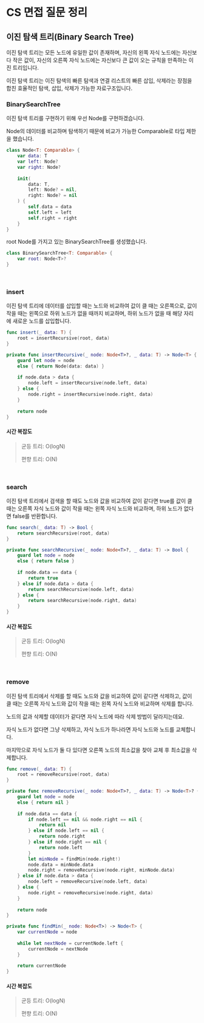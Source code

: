 # CS 면접 질문 정리

## 이진 탐색 트리(Binary Search Tree)

이진 탐색 트리는 모든 노드에 유일한 값이 존재하며, 자신의 왼쪽 자식 노드에는 자신보다 작은 값이, 자신의 오른쪽 자식 노드에는 자신보다 큰 값이 오는 규칙을 만족하는 이진 트리입니다.

이진 탐색 트리는 이진 탐색의 빠른 탐색과 연결 리스트의 빠른 삽입, 삭제라는 장점을 합친 효율적인 탐색, 삽입, 삭제가 가능한 자료구조입니다.

### BinarySearchTree

이진 탐색 트리를 구현하기 위해 우선 Node를 구현하겠습니다.

Node의 데이터를 비교하며 탐색하기 때문에 비교가 가능한 Comparable로 타입 제한을 했습니다.

```swift
class Node<T: Comparable> {
    var data: T
    var left: Node?
    var right: Node?
    
    init(
        data: T,
        left: Node? = nil,
        right: Node? = nil
    ) {
        self.data = data
        self.left = left
        self.right = right
    }
}
```

root Node를 가지고 있는 BinarySearchTree를 생성했습니다.

```swift
class BinarySearchTree<T: Comparable> {
    var root: Node<T>?
}
```

<br>

### insert

이진 탐색 트리에 데이터를 삽입할 때는 노드와 비교하여 값이 클 때는 오른쪽으로, 값이 작을 때는 왼쪽으로 하위 노드가 없을 때까지 비교하며, 하위 노드가 없을 때 해당 자리에 새로운 노드를 삽입합니다.

```swift
func insert(_ data: T) {
    root = insertRecursive(root, data)
}

private func insertRecursive(_ node: Node<T>?, _ data: T) -> Node<T> {
    guard let node = node
    else { return Node(data: data) }
    
    if node.data > data {
        node.left = insertRecursive(node.left, data)
    } else {
        node.right = insertRecursive(node.right, data)
    }
    
    return node
}
```

#### 시간 복잡도

> 균등 트리: O(logN)
> 
> 편향 트리: O(N)

<br>

### search

이진 탐색 트리에서 검색을 할 때도 노드와 값을 비교하여 값이 같다면 true를 값이 클 때는 오른쪽 자식 노드와 값이 작을 때는 왼쪽 자식 노드와 비교하며, 하위 노드가 없다면 false를 반환합니다.

```swift
func search(_ data: T) -> Bool {
    return searchRecursive(root, data)
}

private func searchRecursive(_ node: Node<T>?, _ data: T) -> Bool {
    guard let node = node
    else { return false }
    
    if node.data == data {
        return true
    } else if node.data > data {
        return searchRecursive(node.left, data)
    } else {
        return searchRecursive(node.right, data)
    }
}
```

#### 시간 복잡도

> 균등 트리: O(logN)
> 
> 편향 트리: O(N)

<br>

### remove

이진 탐색 트리에서 삭제를 할 때도 노드와 값을 비교하여 값이 같다면 삭제하고, 값이 클 때는 오른쪽 자식 노드와 값이 작을 때는 왼쪽 자식 노드와 비교하며 삭제를 합니다.

노드의 값과 삭제할 데이터가 같다면 자식 노드에 따라 삭제 방법이 달라지는데요.

자식 노드가 없다면 그냥 삭제하고, 자식 노드가 하나라면 자식 노드와 노드를 교체합니다.

마지막으로 자식 노드가 둘 다 있다면 오른쪽 노드의 최소값을 찾아 교체 후 최소값을 삭제합니다.

```swift
func remove(_ data: T) {
    root = removeRecursive(root, data)
}

private func removeRecursive(_ node: Node<T>?, _ data: T) -> Node<T>? {
    guard let node = node
    else { return nil }
    
    if node.data == data {
        if node.left == nil && node.right == nil {
            return nil
        } else if node.left == nil {
            return node.right
        } else if node.right == nil {
            return node.left
        }
        let minNode = findMin(node.right!)
        node.data = minNode.data
        node.right = removeRecursive(node.right, minNode.data)
    } else if node.data > data {
        node.left = removeRecursive(node.left, data)
    } else {
        node.right = removeRecursive(node.right, data)
    }
    
    return node
}

private func findMin(_ node: Node<T>) -> Node<T> {
    var currentNode = node
    
    while let nextNode = currentNode.left {
        currentNode = nextNode
    }
    
    return currentNode
}
```

#### 시간 복잡도

> 균등 트리: O(logN)
> 
> 편향 트리: O(N)
